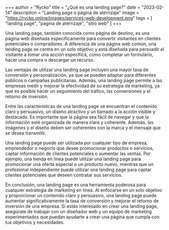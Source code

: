 +++
author = "Rycko"
title = "¿Qué es una landing page?"
date = "2023-02-14"
description = "Landing page o página de aterrizaje"
image = "https://rycko.online/images/services-web-development.png"
tags = [
    "landing page",
    "pagina de aterrizaje",
		"sitio web"
]
+++

<script async src="https://pagead2.googlesyndication.com/pagead/js/adsbygoogle.js?client=ca-pub-5337517241673026"
     crossorigin="anonymous"></script>
<!-- Anuncios en el blog de Rycko -->

<ins class="adsbygoogle"
     style="display:block"
     data-ad-client="ca-pub-5337517241673026"
     data-ad-slot="5359573623"
     data-ad-format="auto"
     data-full-width-responsive="true"></ins>

<script>
     (adsbygoogle = window.adsbygoogle || []).push({});
</script>

Una landing page, también conocida como página de destino, es una página web diseñada específicamente para convertir visitantes en clientes potenciales o compradores. A diferencia de una página web común, una landing page se centra en un solo objetivo y está diseñada para persuadir al visitante a tomar una acción específica, como completar un formulario, hacer una compra o descargar un recurso.

Las ventajas de utilizar una landing page incluyen una mayor tasa de conversión y personalización, ya que se pueden adaptar para diferentes públicos o campañas publicitarias. Además, una landing page permite a las empresas medir y mejorar la efectividad de su estrategia de marketing, ya que es posible hacer un seguimiento del tráfico, las conversiones y el retorno de inversión.

Entre las características de una landing page se encuentran el contenido claro y persuasivo, un diseño atractivo y un llamado a la acción visible y destacado. Es importante que la página sea fácil de navegar y que la información esté organizada de manera clara y coherente. Además, las imágenes y el diseño deben ser coherentes con la marca y el mensaje que se desea transmitir.

Una landing page puede ser utilizada por cualquier tipo de empresa, emprendedor o negocio que desee promocionar productos o servicios, captar información de clientes potenciales o aumentar las ventas. Por ejemplo, una tienda en línea puede utilizar una landing page para promocionar una oferta especial o un producto nuevo, mientras que un profesional independiente puede utilizar una landing page para captar clientes potenciales que deseen contratar sus servicios.

En conclusión, una landing page es una herramienta poderosa para cualquier estrategia de marketing en línea. Al enfocarse en un solo objetivo y proporcionar un contenido claro y persuasivo, una landing page puede aumentar significativamente la tasa de conversión y mejorar el retorno de inversión de una empresa. Si estás interesado en crear una landing page, asegúrate de trabajar con un diseñador web y un equipo de marketing experimentados que puedan ayudarte a crear una página que cumpla con tus objetivos y necesidades.
